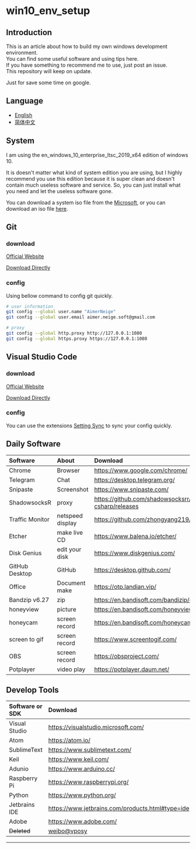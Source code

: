 # win10_env_setup

## Introduction

This is an article about how to build my own windows development environment.\
You can find some useful software and using tips here.\
If you have something to recommend me to use, just post an issue.\
This repository will keep on update.

Just for save some time on google.

## Language

- [English](README.md)
- [简体中文](README-CN.md)

## System

I am using the en_windows_10_enterprise_ltsc_2019_x64 edition of windows 10.

It is doesn't matter what kind of system edition you are using, but I highly recommend you use this edition because it is super clean and doesn't contain much useless software and service. So, you can just install what you need and let the useless software gone.

You can download a system iso file from the [Microsoft][1], or you can download an iso file [here][2].

## Git

### download

[Official Website](https://git-scm.com/)

[Download Directly](https://git-scm.com/download/win)

### config

Using bellow command to config git quickly.

```bash
# user information
git config --global user.name "AimerNeige"
git config --global user.email aimer.neige.soft@gmail.com

# proxy
git config --global http.proxy http://127.0.0.1:1080
git config --global https.proxy https://127.0.0.1:1080
```

## Visual Studio Code

### download

[Official Website](https://code.visualstudio.com/)

[Download Directly](https://code.visualstudio.com/docs/?dv=win)

### config

You can use the extensions [Setting Sync](https://marketplace.visualstudio.com/items?itemName=Shan.code-settings-sync) to sync your config quickly.

## Daily Software

| Software        | About            | Download                                                      |
| :-------------- | :--------------- | :------------------------------------------------------------ |
| Chrome          | Browser          | https://www.google.com/chrome/                                |
| Telegram        | Chat             | https://desktop.telegram.org/                                 |
| Snipaste        | Screenshot       | https://www.snipaste.com/                                     |
| ShadowsocksR    | proxy            | https://github.com/shadowsocksrr/shadowsocksr-csharp/releases |
| Traffic Monitor | netspeed display | https://github.com/zhongyang219/TrafficMonitor/releases       |
| Etcher          | make live CD     | https://www.balena.io/etcher/                                 |
| Disk Genius     | edit your disk   | https://www.diskgenius.com/                                   |
| GitHub Desktop  | GitHub           | https://desktop.github.com/                                   |
| Office          | Document make    | https://otp.landian.vip/                                      |
| Bandzip v6.27   | zip              | https://en.bandisoft.com/bandizip/old/6/                      |
| honeyview       | picture          | https://en.bandisoft.com/honeyview/                           |
| honeycam        | screen record    | https://en.bandisoft.com/honeycam/                            |
| screen to gif   | screen record    | https://www.screentogif.com/                                  |
| OBS             | screen record    | https://obsproject.com/                                       |
| Potplayer       | video play       | https://potplayer.daum.net/                                   |

## Develop Tools

| Software or SDK | Download                                         |
| :-------------- | :----------------------------------------------- |
| Visual Studio   | https://visualstudio.microsoft.com/              |
| Atom            | https://atom.io/                                 |
| SublimeText     | https://www.sublimetext.com/                     |
| Keil            | https://www.keil.com/                            |
| Adunio          | https://www.arduino.cc/                          |
| Raspberry Pi    | https://www.raspberrypi.org/                     |
| Python          | https://www.python.org/                          |
| Jetbrains IDE   | https://www.jetbrains.com/products.html#type=ide |
| Adobe           | https://www.adobe.com/                           |
| ~~Deleted~~     | [weibo@vposy](https://weibo.com/vposy)           |

---

[1]: https://www.microsoft.com/en-us/evalcenter/evaluate-windows-10-enterprise "Download ISO from Microsoft"
[2]: https://www.reddit.com/r/Windows10LTSC/comments/hf58ut/windows_10_ltsc_iso_download/ "Download ISO from Reddit"
